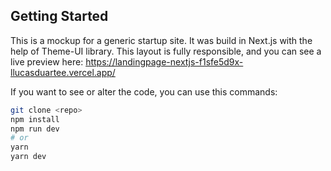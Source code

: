 ## Getting Started
This is a mockup for a generic startup site. It was build in Next.js with the help of Theme-UI library.
This layout is fully responsible, and you can see a live preview here: https://landingpage-nextjs-f1sfe5d9x-llucasduartee.vercel.app/

If you want to see or alter the code, you can use this commands:
```bash
git clone <repo>
npm install
npm run dev
# or
yarn
yarn dev
```
